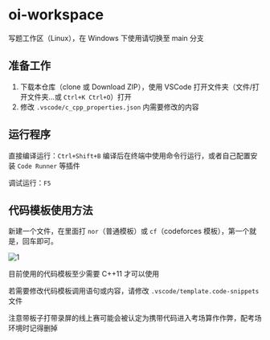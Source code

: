 # oi-workspace

写题工作区（Linux），在 Windows 下使用请切换至 main 分支

## 准备工作

1. 下载本仓库（clone 或 Download ZIP），使用 VSCode 打开文件夹（文件/打开文件夹...或 `Ctrl+K Ctrl+O`）打开
2. 修改 `.vscode/c_cpp_properties.json` 内需要修改的内容

## 运行程序

直接编译运行：`Ctrl+Shift+B` 编译后在终端中使用命令行运行，或者自己配置安装 `Code Runner` 等插件

调试运行：`F5`

## 代码模板使用方法

新建一个文件，在里面打 `nor`（普通模板）或 `cf`（codeforces 模板），第一个就是，回车即可。

![1](https://user-images.githubusercontent.com/50107074/184544437-0dabab5b-a959-44c6-9dcc-9c63d7b69396.gif)

目前使用的代码模板至少需要 C++11 才可以使用

若需要修改代码模板调用语句或内容，请修改 `.vscode/template.code-snippets` 文件

注意带板子打带录屏的线上赛可能会被认定为携带代码进入考场算作作弊，配考场环境时记得删掉
